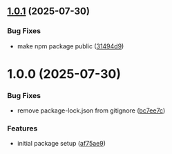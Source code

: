 ## [1.0.1](https://github.com/FIL-Builders/filfox-verifier/compare/v1.0.0...v1.0.1) (2025-07-30)


### Bug Fixes

* make npm package public ([31494d9](https://github.com/FIL-Builders/filfox-verifier/commit/31494d9ce681eb523b2ed6a2fd769278459a5103))

# 1.0.0 (2025-07-30)


### Bug Fixes

* remove package-lock.json from gitignore ([bc7ee7c](https://github.com/FIL-Builders/filfox-verifier/commit/bc7ee7cb050bccb551fa027000efb65fe40d0fa7))


### Features

* initial package setup ([af75ae9](https://github.com/FIL-Builders/filfox-verifier/commit/af75ae968aa3dbf68eeef69cbde54187c0d47b7c))
